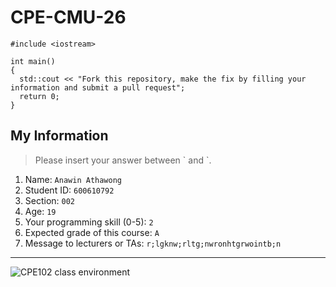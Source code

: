 # CPE-CMU-26
>
```
#include <iostream>

int main()
{
  std::cout << "Fork this repository, make the fix by filling your information and submit a pull request";
  return 0;
}
```

## My Information
> Please insert your answer between \` and \`.

1. Name: `Anawin Athawong`
2. Student ID: `600610792`
3. Section: `002`
4. Age: `19`
5. Your programming skill (0-5): `2`
6. Expected grade of this course: `A`
7. Message to lecturers or TAs: `r;lgknw;rltg;nwronhtgrwointb;n`

---
![CPE102 class environment](https://github.com/tmwatchanan/CPE-CMU-26/raw/master/cpe102_class_envi.jpg)
